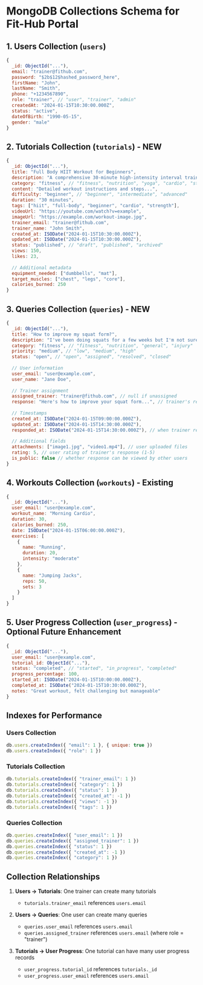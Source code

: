# MongoDB Collections Schema for Fit-Hub Portal

## 1. Users Collection (`users`)
```javascript
{
  _id: ObjectId("..."),
  email: "trainer@fithub.com",
  password: "$2b$12$hashed_password_here",
  firstName: "John",
  lastName: "Smith",
  phone: "+1234567890",
  role: "trainer", // "user", "trainer", "admin"
  createdAt: "2024-01-15T10:30:00.000Z",
  status: "active",
  dateOfBirth: "1990-05-15",
  gender: "male"
}
```

## 2. Tutorials Collection (`tutorials`) - NEW
```javascript
{
  _id: ObjectId("..."),
  title: "Full Body HIIT Workout for Beginners",
  description: "A comprehensive 30-minute high-intensity interval training session perfect for beginners looking to build strength and endurance.",
  category: "fitness", // "fitness", "nutrition", "yoga", "cardio", "strength", "flexibility"
  content: "Detailed workout instructions and steps...",
  difficulty: "beginner", // "beginner", "intermediate", "advanced"
  duration: "30 minutes",
  tags: ["hiit", "full-body", "beginner", "cardio", "strength"],
  videoUrl: "https://youtube.com/watch?v=example",
  imageUrl: "https://example.com/workout-image.jpg",
  trainer_email: "trainer@fithub.com",
  trainer_name: "John Smith",
  created_at: ISODate("2024-01-15T10:30:00.000Z"),
  updated_at: ISODate("2024-01-15T10:30:00.000Z"),
  status: "published", // "draft", "published", "archived"
  views: 150,
  likes: 23,
  
  // Additional metadata
  equipment_needed: ["dumbbells", "mat"],
  target_muscles: ["chest", "legs", "core"],
  calories_burned: 250
}
```

## 3. Queries Collection (`queries`) - NEW
```javascript
{
  _id: ObjectId("..."),
  title: "How to improve my squat form?",
  description: "I've been doing squats for a few weeks but I'm not sure if my form is correct. Can you help me understand the proper technique?",
  category: "fitness", // "fitness", "nutrition", "general", "injury"
  priority: "medium", // "low", "medium", "high"
  status: "open", // "open", "assigned", "resolved", "closed"
  
  // User information
  user_email: "user@example.com",
  user_name: "Jane Doe",
  
  // Trainer assignment
  assigned_trainer: "trainer@fithub.com", // null if unassigned
  response: "Here's how to improve your squat form...", // trainer's response
  
  // Timestamps
  created_at: ISODate("2024-01-15T09:00:00.000Z"),
  updated_at: ISODate("2024-01-15T14:30:00.000Z"),
  responded_at: ISODate("2024-01-15T14:30:00.000Z"), // when trainer responded
  
  // Additional fields
  attachments: ["image1.jpg", "video1.mp4"], // user uploaded files
  rating: 5, // user rating of trainer's response (1-5)
  is_public: false // whether response can be viewed by other users
}
```

## 4. Workouts Collection (`workouts`) - Existing
```javascript
{
  _id: ObjectId("..."),
  user_email: "user@example.com",
  workout_name: "Morning Cardio",
  duration: 30,
  calories_burned: 250,
  date: ISODate("2024-01-15T06:00:00.000Z"),
  exercises: [
    {
      name: "Running",
      duration: 20,
      intensity: "moderate"
    },
    {
      name: "Jumping Jacks", 
      reps: 50,
      sets: 3
    }
  ]
}
```

## 5. User Progress Collection (`user_progress`) - Optional Future Enhancement
```javascript
{
  _id: ObjectId("..."),
  user_email: "user@example.com",
  tutorial_id: ObjectId("..."),
  status: "completed", // "started", "in_progress", "completed"
  progress_percentage: 100,
  started_at: ISODate("2024-01-15T10:00:00.000Z"),
  completed_at: ISODate("2024-01-15T10:30:00.000Z"),
  notes: "Great workout, felt challenging but manageable"
}
```

## Indexes for Performance

### Users Collection
```javascript
db.users.createIndex({ "email": 1 }, { unique: true })
db.users.createIndex({ "role": 1 })
```

### Tutorials Collection  
```javascript
db.tutorials.createIndex({ "trainer_email": 1 })
db.tutorials.createIndex({ "category": 1 })
db.tutorials.createIndex({ "status": 1 })
db.tutorials.createIndex({ "created_at": -1 })
db.tutorials.createIndex({ "views": -1 })
db.tutorials.createIndex({ "tags": 1 })
```

### Queries Collection
```javascript
db.queries.createIndex({ "user_email": 1 })
db.queries.createIndex({ "assigned_trainer": 1 })
db.queries.createIndex({ "status": 1 })
db.queries.createIndex({ "created_at": -1 })
db.queries.createIndex({ "category": 1 })
```

## Collection Relationships

1. **Users → Tutorials**: One trainer can create many tutorials
   - `tutorials.trainer_email` references `users.email`

2. **Users → Queries**: One user can create many queries
   - `queries.user_email` references `users.email`
   - `queries.assigned_trainer` references `users.email` (where role = "trainer")

3. **Tutorials → User Progress**: One tutorial can have many user progress records
   - `user_progress.tutorial_id` references `tutorials._id`
   - `user_progress.user_email` references `users.email`